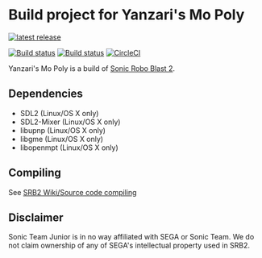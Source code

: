 # Build project for Yanzari's Mo Poly
[![latest release](https://badgen.net/github/release/STJr/SRB2/stable)](https://github.com/STJr/SRB2/releases/latest)

[![Build status](https://ci.appveyor.com/api/projects/status/399d4hcw9yy7hg2y?svg=true)](https://ci.appveyor.com/project/STJr/srb2)
[![Build status](https://travis-ci.org/STJr/SRB2.svg?branch=master)](https://travis-ci.org/STJr/SRB2)
[![CircleCI](https://circleci.com/gh/STJr/SRB2/tree/master.svg?style=svg)](https://circleci.com/gh/STJr/SRB2/tree/master)

Yanzari's Mo Poly is a build of [Sonic Robo Blast 2](https://srb2.org/).

## Dependencies
- SDL2 (Linux/OS X only)
- SDL2-Mixer (Linux/OS X only)
- libupnp (Linux/OS X only)
- libgme (Linux/OS X only)
- libopenmpt (Linux/OS X only)

## Compiling

See [SRB2 Wiki/Source code compiling](http://wiki.srb2.org/wiki/Source_code_compiling)

## Disclaimer
Sonic Team Junior is in no way affiliated with SEGA or Sonic Team. We do not claim ownership of any of SEGA's intellectual property used in SRB2.
